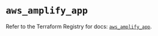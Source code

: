 # `aws_amplify_app`

Refer to the Terraform Registry for docs: [`aws_amplify_app`](https://registry.terraform.io/providers/hashicorp/aws/5.86.0/docs/resources/amplify_app).
